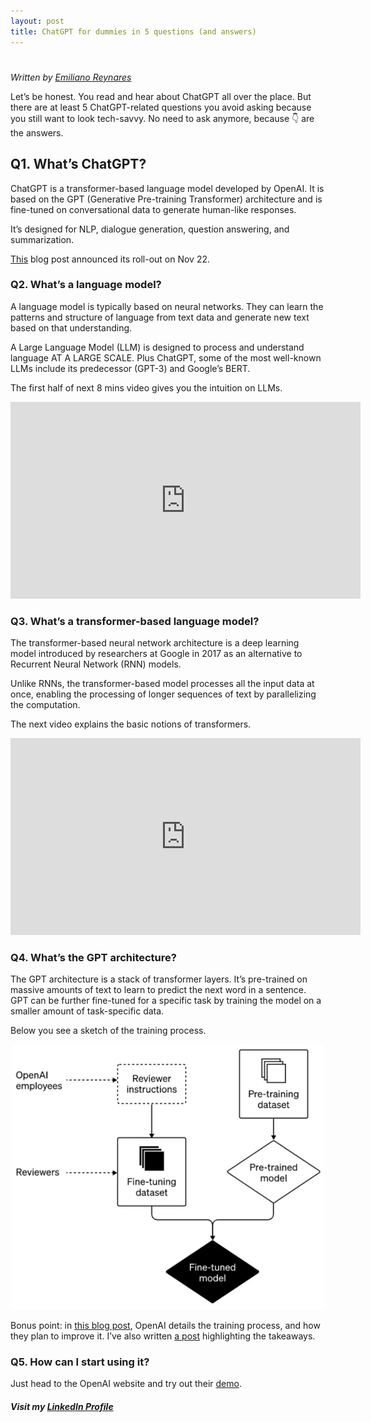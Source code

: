 ```yaml
---
layout: post
title: ChatGPT for dummies in 5 questions (and answers)
---
```

# 

*Written by [Emiliano Reynares](https://www.linkedin.com/in/ereynrs/)*

Let’s be honest. You read and hear about ChatGPT all over the place. But there are at least 5 ChatGPT-related questions you avoid asking because you still want to look tech-savvy. No need to ask anymore, because 👇 are the answers.

## Q1. What’s ChatGPT?
ChatGPT is a transformer-based language model developed by OpenAI. It is based on the GPT (Generative Pre-training Transformer) architecture and is fine-tuned on conversational data to generate human-like responses.

It’s designed for NLP, dialogue generation, question answering, and summarization.

[This](https://openai.com/blog/chatgpt/) blog post announced its roll-out on Nov 22.

### Q2. What’s a language model?
A language model is typically based on neural networks. They can learn the patterns and structure of language from text data and generate new text based on that understanding.

A Large Language Model (LLM) is designed to process and understand language AT A LARGE SCALE. Plus ChatGPT, some of the most well-known LLMs include its predecessor (GPT-3) and Google’s BERT.

The first half of next 8 mins video gives you the intuition on LLMs.

<iframe width="560" height="315" src="https://www.youtube.com/embed/lnA9DMvHtfI?si=8TJF2uYi1icQvIzc" title="YouTube video player" frameborder="0" allow="accelerometer; autoplay; clipboard-write; encrypted-media; gyroscope; picture-in-picture; web-share" allowfullscreen></iframe>

### Q3. What’s a transformer-based language model?
The transformer-based neural network architecture is a deep learning model introduced by researchers at Google in 2017 as an alternative to Recurrent Neural Network (RNN) models.

Unlike RNNs, the transformer-based model processes all the input data at once, enabling the processing of longer sequences of text by parallelizing the computation.

The next video explains the basic notions of transformers.

<iframe width="560" height="315" src="https://www.youtube.com/embed/ZXiruGOCn9s?si=vQkkhl7jdg13bIWn" title="YouTube video player" frameborder="0" allow="accelerometer; autoplay; clipboard-write; encrypted-media; gyroscope; picture-in-picture; web-share" allowfullscreen></iframe>

### Q4. What’s the GPT architecture?
The GPT architecture is a stack of transformer layers. It’s pre-trained on massive amounts of text to learn to predict the next word in a sentence. GPT can be further fine-tuned for a specific task by training the model on a smaller amount of task-specific data.

Below you see a sketch of the training process.

<center><img src="../assets/chatgpt-training-process.png" width="500px" alt="ChatGPT training process. Image source: OpenAI blog" title="ChatGPT training process. Image source: OpenAI blog"/></center>

Bonus point: in [this blog post](https://openai.com/blog/how-should-ai-systems-behave/), OpenAI details the training process, and how they plan to improve it. I’ve also written [a post](https://medium.com/@ereynrs/how-openai-plans-to-improve-chatgpt-behavior-9f562a74b311) highlighting the takeaways.

### Q5. How can I start using it?
Just head to the OpenAI website and try out their [demo](https://chat.openai.com/chat).

##### Visit my [LinkedIn Profile](https://www.linkedin.com/in/ereynrs/)
